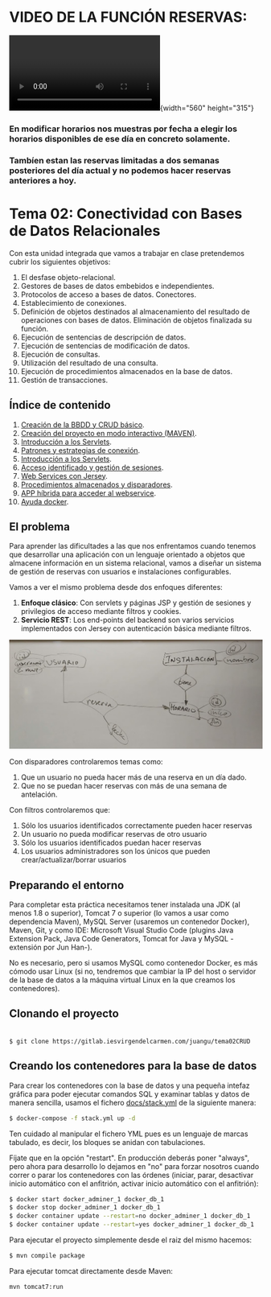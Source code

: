 # VIDEO DE LA FUNCIÓN RESERVAS:

![](reservas.mp4){width="560" height="315"}



### En modificar horarios nos muestras por fecha a elegir los horarios disponibles de ese día en concreto solamente.
### Tambíen estan las reservas limitadas a dos semanas posteriores del día actual y no podemos hacer reservas anteriores a hoy.

# Tema 02: Conectividad con Bases de Datos Relacionales

Con esta unidad integrada que vamos a trabajar en clase pretendemos cubrir los siguientes objetivos:

1. El desfase objeto-relacional.
2. Gestores de bases de datos embebidos e independientes.
3. Protocolos de acceso a bases de datos. Conectores.
4. Establecimiento de conexiones.
5. Definición de objetos destinados al almacenamiento del resultado de operaciones con bases de datos. Eliminación de objetos finalizada su función.
6. Ejecución de sentencias de descripción de datos.
7. Ejecución de sentencias de modificación de datos.
8. Ejecución de consultas.
9. Utilización del resultado de una consulta.
10. Ejecución de procedimientos almacenados en la base de datos.
11. Gestión de transacciones.

## Índice de contenido

1. [Creación de la BBDD y CRUD básico](./clase01.md).
2. [Creación del proyecto en modo interactivo (MAVEN)](./clase01-1.md).
3. [Introducción a los Servlets](./clase01-2.md).
4. [Patrones y estrategias de conexión](./clase02.md).
5. [Introducción a los Servlets](./servlets.md).
6. [Acceso identificado y gestión de sesiones](clase03.md).
7. [Web Services con Jersey](./clase04.md).
8. [Procedimientos almacenados y disparadores](./clase05-bis.md).
9. [APP híbrida para acceder al webservice](./clase05.md).
10. [Ayuda docker](/docker.md).

## El problema

Para aprender las dificultades a las que nos enfrentamos cuando tenemos que desarrollar una aplicación con un lenguaje orientado a objetos que almacene información en un sistema relacional, vamos a diseñar un sistema de gestión de reservas con usuarios e instalaciones configurables.

Vamos a ver el mismo problema desde dos enfoques diferentes:

1. **Enfoque clásico**: Con servlets y páginas JSP y gestión de sesiones y privilegios de acceso mediante filtros y cookies.
2. **Servicio REST**: Los end-points del backend son varios servicios implementados con Jersey con autenticación básica mediante filtros.

![Diagrama ER](docs/diagramaER.jpg "Diagrama Entidad/Relación del problema: Gestión de Reservas")

Con disparadores controlaremos temas como:

1. Que un usuario no pueda hacer más de una reserva en un día dado.
2. Que no se puedan hacer reservas con más de una semana de antelación.

Con filtros controlaremos que:

1. Sólo los usuarios identificados correctamente pueden hacer reservas
2. Un usuario no pueda modificar reservas de otro usuario
3. Sólo los usuarios identificados puedan hacer reservas
4. Los usuarios administradores son los únicos que pueden crear/actualizar/borrar usuarios

## Preparando el entorno

Para completar esta práctica necesitamos tener instalada una JDK (al menos 1.8 o 
superior), Tomcat 7 o superior (lo vamos a usar como dependencia Maven), 
MySQL Server (usaremos un contenedor Docker), Maven, Git, y como IDE:
Microsoft Visual Studio Code (plugins Java Extension Pack, Java Code Generators,
Tomcat for Java y MySQL -extensión por Jun Han-).

No es necesario, pero si usamos MySQL como contenedor Docker, es más cómodo usar Linux (si no, 
tendremos que cambiar la IP del host o servidor de la base de datos a la máquina virtual Linux
en la que creamos los contenedores).

## Clonando el proyecto

```console

$ git clone https://gitlab.iesvirgendelcarmen.com/juangu/tema02CRUD

```

## Creando los contenedores para la base de datos

Para crear los contenedores con la base de datos y una pequeña intefaz gráfica para poder ejecutar comandos SQL y examinar tablas y datos de manera sencilla, usamos el fichero [docs/stack.yml](docs/stack.yml) de la siguiente manera:

```bash
$ docker-compose -f stack.yml up -d 
```

Ten cuidado al manipular el fichero YML pues es un lenguaje de marcas tabulado, es decir, los bloques se anidan con tabulaciones.

Fíjate que en la opción "restart". En producción deberás poner "always", pero ahora para desarrollo lo dejamos en "no" para forzar nosotros cuando correr o parar los contenedores con las órdenes (iniciar, parar, desactivar inicio automático con el anfitrión, activar inicio automático con el anfitrión):

```bash
$ docker start docker_adminer_1 docker_db_1
$ docker stop docker_adminer_1 docker_db_1
$ docker container update --restart=no docker_adminer_1 docker_db_1
$ docker container update --restart=yes docker_adminer_1 docker_db_1
```

Para ejecutar el proyecto simplemente desde el raiz del mismo hacemos:

```bash 
$ mvn compile package 
```

Para ejecutar tomcat directamente desde Maven:

```
mvn tomcat7:run
```